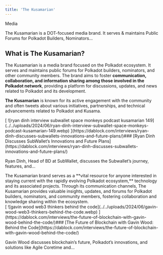 ```yaml
---
title: 'The Kusamarian'
---
```

Media  

The Kusamarian is a DOT-focused media brand. It serves &amp; maintains Public Forums for Polkadot Builders, Nominators…

What is The Kusamarian?
-----------------------

The Kusamarian is a media brand focused on the Polkadot ecosystem. It serves and maintains public forums for Polkadot builders, nominators, and other community members. The brand aims to foster **communication, collaboration, and information sharing among those involved in the Polkadot network**, providing a platform for discussions, updates, and news related to Polkadot and its development.

**The Kusamarian** is known for its active engagement with the community and often tweets about various initiatives, partnerships, and technical advancements related to Polkadot and Kusama.

<article id="post-8087"> [  
 ![ryan dinh interview subwallet space monkeys podcast kusamarian 149](../../uploads/2024/06/ryan-dinh-interview-subwallet-space-monkeys-podcast-kusamarian-149.webp)  
 ](https://dablock.com/interviews/ryan-dinh-discusses-subwallets-innovations-and-future-plans/)###  [Ryan Dinh Discusses SubWallet’s Innovations and Future Plans](https://dablock.com/interviews/ryan-dinh-discusses-subwallets-innovations-and-future-plans/)  


Ryan Dinh, Head of BD at SubWallet, discusses the Subwallet’s journey, features, and…

</article>The Kusamarian brand serves as a **vital resource for anyone interested in staying current with the rapidly evolving Polkadot ecosystem,** technology and its associated projects. Through its communication channels, The Kusamarian provides valuable insights, updates, and forums for Polkadot builders, nominators, and community members, fostering collaboration and knowledge sharing within the ecosystem.

<article id="post-8090"> [  
 ![gavin wood web3 thinkers behind the code](../../uploads/2024/06/gavin-wood-web3-thinkers-behind-the-code.webp)  
 ](https://dablock.com/interviews/the-future-of-blockchain-with-gavin-wood-behind-the-code/)###  [The Future of Blockchain with Gavin Wood: Behind the Code](https://dablock.com/interviews/the-future-of-blockchain-with-gavin-wood-behind-the-code/)  


Gavin Wood discusses blockchain’s future, Polkadot’s innovations, and solutions like Agile Coretime and…

